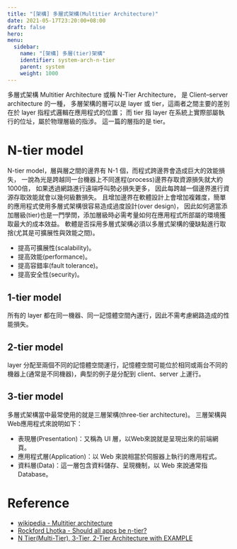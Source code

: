 ```yaml
---
title: "[架構] 多層式架構(Multitier Architecture)"
date: 2021-05-17T23:20:00+08:00
draft: false
hero: 
menu:
  sidebar:
    name: "[架構] 多層(tier)架構"
    identifier: system-arch-n-tier
    parent: system
    weight: 1000
---
```

多層式架構 Multitier Architecture 或稱 N-Tier Architecture，
是 Client–server architecture 的一種，
多層架構的層可以是 layer 或 tier，這兩者之間主要的差別在於 layer 指程式邏輯在應用程式的位置；
而 tier 指 layer 在系統上實際部屬執行的位址，屬於物理層級的指涉。
這一篇的層指的是 tier。


# N-tier model
N-tier model，層與層之間的邊界有 N-1 個，而程式跨邊界會造成巨大的效能損失，
一說為光是跨越同一台機器上不同進程(process)邊界存取資源損失就大約1000倍，
如果透過網路進行遠端呼叫勢必損失更多，
因此每跨越一個邊界進行資源存取效能就會以幾何級數損失。
且增加邊界在軟體設計上會增加複雜度，簡單的應用程式使用多層式架構很容易造成過度設計(over design)，
因此如何適當添加層級(tier)也是一門學問，添加層級時必需考量如何在應用程式所部屬的環境獲取最大的成本效益。
軟體是否採用多層式架構必須以多層式架構的優缺點進行取捨(尤其是可擴展性與效能之間)。
- 提高可擴展性(scalability)。
- 提高效能(performance)。
- 提高容錯率(fault tolerance)。
- 提高安全性(security)。

## 1-tier model
所有的 layer 都在同一機器、同一記憶體空間內運行，因此不需考慮網路造成的性能損失。
## 2-tier model
layer 分配至兩個不同的記憶體空間運行，記憶體空間可能位於相同或兩台不同的機器上(通常是不同機器)，典型的例子是分配到 client、server 上運行。
## 3-tier model
多層式架構當中最常使用的就是三層架構(three-tier architecture)。
三層架構與Web應用程式來說明如下：
- 表現層(Presentation)：又稱為 UI 層，以Web來說就是呈現出來的前端網頁。
- 應用程式層(Application)：以 Web 來說相當於伺服器上執行的應用程式。
- 資料層(Data)：這一層包含資料儲存、呈現機制，以 Web 來說通常指 Database。

# Reference
- [wikipedia - Multitier architecture](https://en.wikipedia.org/wiki/Multitier_architecture)
- [Rockford Lhotka - Should all apps be n-tier?](http://www.lhotka.net/weblog/ShouldAllAppsBeNtier.aspx)
- [N Tier(Multi-Tier), 3-Tier, 2-Tier Architecture with EXAMPLE](https://www.guru99.com/n-tier-architecture-system-concepts-tips.html)